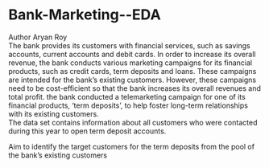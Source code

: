# Bank-Marketing--EDA
Author Aryan Roy<br>
The bank provides its customers with financial services, such as savings accounts, current accounts and debit cards. In order to increase its overall revenue, the bank conducts various marketing campaigns for its financial products, such as credit cards, term deposits and loans. These campaigns are intended for the bank’s existing customers. However, these campaigns need to be cost-efficient so that the bank increases its overall revenues and total profit.
the bank conducted a telemarketing campaign for one of its financial products, ‘term deposits’, to help foster long-term relationships with its existing customers.<br>
The data set contains information about all customers who were contacted during this year to open term deposit accounts.<br>

Aim to identify the target customers for the term deposits from the pool of the bank’s existing customers

